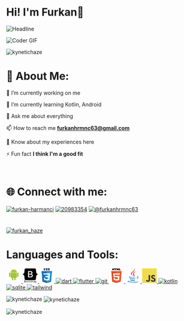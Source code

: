# Hi! I'm Furkan👋

<div align=left>
  <img src="https://readme-typing-svg.herokuapp.com?size=40&duration=3000&color=8f34eb&left=true&vCenter=true&width=800&height=100&lines=I'm+an+Android+Developer;I'm+an+Android+Instructor" alt="Headline" />
</div> 

<img alt="Coder GIF" height=250 width=350 src="https://images.squarespace-cdn.com/content/v1/5769fc401b631bab1addb2ab/1541580611624-TE64QGKRJG8SWAIUS7NS/ke17ZwdGBToddI8pDm48kPoswlzjSVMM-SxOp7CV59BZw-zPPgdn4jUwVcJE1ZvWQUxwkmyExglNqGp0IvTJZamWLI2zvYWH8K3-s_4yszcp2ryTI0HqTOaaUohrI8PI6FXy8c9PWtBlqAVlUS5izpdcIXDZqDYvprRqZ29Pw0o/coding-freak.gif" /><br>
 <p align="left"> <img src="https://komarev.com/ghpvc/?username=kynetichaze&label=Profile%20views&color=0e75b6&style=flat" alt="kynetichaze" /> </p>

# 💫 About Me:

 🔭 I’m currently working on me

 🌻 I’m currently learning Kotlin, Android

 💬 Ask me about everything

 📫 How to reach me **furkanhrmnc63@gmail.com**

 📄 Know about my experiences here

 ⚡ Fun fact **I think I'm a good fit**

 <br>

# 🌐 Connect with me:
<p align="left">
<a href="https://linkedin.com/in/furkan-harmanci" target="blank"><img align="center" src="https://raw.githubusercontent.com/rahuldkjain/github-profile-readme-generator/master/src/images/icons/Social/linked-in-alt.svg" alt="furkan-harmanci" height="30" width="40" /></a>
<a href="https://stackoverflow.com/users/20983354" target="blank"><img align="center" src="https://raw.githubusercontent.com/rahuldkjain/github-profile-readme-generator/master/src/images/icons/Social/stack-overflow.svg" alt="20983354" height="30" width="40" /></a>
<a href="https://medium.com/@furkanhrmnc63" target="blank"><img align="center" src="https://raw.githubusercontent.com/rahuldkjain/github-profile-readme-generator/master/src/images/icons/Social/medium.svg" alt="@furkanhrmnc63" height="30" width="40" /></a>
</p>

#

<p align="left"> <a href="https://twitter.com/furkan_haze" target="blank"><img src="https://img.shields.io/twitter/follow/furkan_haze?logo=twitter&style=for-the-badge" alt="furkan_haze" /></a> </p>

# Languages and Tools:
<p align="left"> <a href="https://developer.android.com" target="_blank" rel="noreferrer"> <img src="https://raw.githubusercontent.com/devicons/devicon/master/icons/android/android-original-wordmark.svg" alt="android" width="40" height="40"/> </a> <a href="https://getbootstrap.com" target="_blank" rel="noreferrer"> <img src="https://raw.githubusercontent.com/devicons/devicon/master/icons/bootstrap/bootstrap-plain-wordmark.svg" alt="bootstrap" width="40" height="40"/> </a> <a href="https://www.w3schools.com/css/" target="_blank" rel="noreferrer"> <img src="https://raw.githubusercontent.com/devicons/devicon/master/icons/css3/css3-original-wordmark.svg" alt="css3" width="40" height="40"/> </a> <a href="https://dart.dev" target="_blank" rel="noreferrer"> <img src="https://www.vectorlogo.zone/logos/dartlang/dartlang-icon.svg" alt="dart" width="40" height="40"/> </a> <a href="https://flutter.dev" target="_blank" rel="noreferrer"> <img src="https://www.vectorlogo.zone/logos/flutterio/flutterio-icon.svg" alt="flutter" width="40" height="40"/> </a> <a href="https://git-scm.com/" target="_blank" rel="noreferrer"> <img src="https://www.vectorlogo.zone/logos/git-scm/git-scm-icon.svg" alt="git" width="40" height="40"/> </a> <a href="https://www.w3.org/html/" target="_blank" rel="noreferrer"> <img src="https://raw.githubusercontent.com/devicons/devicon/master/icons/html5/html5-original-wordmark.svg" alt="html5" width="40" height="40"/> </a> <a href="https://www.java.com" target="_blank" rel="noreferrer"> <img src="https://raw.githubusercontent.com/devicons/devicon/master/icons/java/java-original.svg" alt="java" width="40" height="40"/> </a> <a href="https://developer.mozilla.org/en-US/docs/Web/JavaScript" target="_blank" rel="noreferrer"> <img src="https://raw.githubusercontent.com/devicons/devicon/master/icons/javascript/javascript-original.svg" alt="javascript" width="40" height="40"/> </a> <a href="https://kotlinlang.org" target="_blank" rel="noreferrer"> <img src="https://www.vectorlogo.zone/logos/kotlinlang/kotlinlang-icon.svg" alt="kotlin" width="40" height="40"/> </a> <a href="https://www.sqlite.org/" target="_blank" rel="noreferrer"> <img src="https://www.vectorlogo.zone/logos/sqlite/sqlite-icon.svg" alt="sqlite" width="40" height="40"/> </a> <a href="https://tailwindcss.com/" target="_blank" rel="noreferrer"> <img src="https://www.vectorlogo.zone/logos/tailwindcss/tailwindcss-icon.svg" alt="tailwind" width="40" height="40"/> </a> </p>

<p><img align="left" src="https://github-readme-stats.vercel.app/api/top-langs?username=kynetichaze&show_icons=true&locale=en&layout=compact" alt="kynetichaze" /></p>

<p>&nbsp;<img align="center" src="https://github-readme-stats.vercel.app/api?username=kynetichaze&show_icons=true&locale=en" alt="kynetichaze" /></p>

<p><img align="center" src="https://github-readme-streak-stats.herokuapp.com/?user=kynetichaze&" alt="kynetichaze" /></p>
